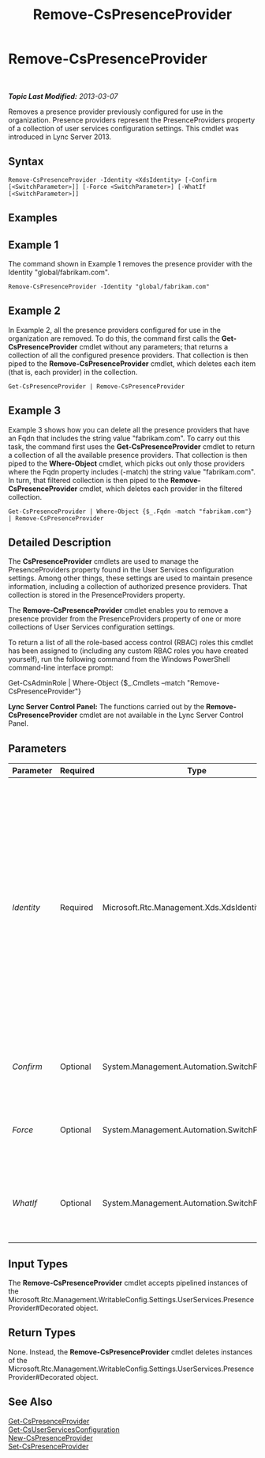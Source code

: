 ﻿---
title: Remove-CsPresenceProvider
TOCTitle: Remove-CsPresenceProvider
ms:assetid: 7e8b540e-484f-4003-8665-18e2b3974f33
ms:mtpsurl: https://technet.microsoft.com/en-us/library/JJ205036(v=OCS.15)
ms:contentKeyID: 48184636
ms.date: 07/23/2014
mtps_version: v=OCS.15
---

<div data-xmlns="http://www.w3.org/1999/xhtml">

<div class="topic" data-xmlns="http://www.w3.org/1999/xhtml" data-msxsl="urn:schemas-microsoft-com:xslt" data-cs="http://msdn.microsoft.com/en-us/">

<div data-asp="http://msdn2.microsoft.com/asp">

# Remove-CsPresenceProvider

</div>

<div id="mainSection">

<div id="mainBody">

<span> </span>

_**Topic Last Modified:** 2013-03-07_

Removes a presence provider previously configured for use in the organization. Presence providers represent the PresenceProviders property of a collection of user services configuration settings. This cmdlet was introduced in Lync Server 2013.

<div>

## Syntax

    Remove-CsPresenceProvider -Identity <XdsIdentity> [-Confirm [<SwitchParameter>]] [-Force <SwitchParameter>] [-WhatIf [<SwitchParameter>]]

</div>

<span id="Examples"></span>

<div>

## Examples

<div>

## Example 1

The command shown in Example 1 removes the presence provider with the Identity "global/fabrikam.com".

    Remove-CsPresenceProvider -Identity "global/fabrikam.com"

</div>

<div>

## Example 2

In Example 2, all the presence providers configured for use in the organization are removed. To do this, the command first calls the **Get-CsPresenceProvider** cmdlet without any parameters; that returns a collection of all the configured presence providers. That collection is then piped to the **Remove-CsPresenceProvider** cmdlet, which deletes each item (that is, each provider) in the collection.

    Get-CsPresenceProvider | Remove-CsPresenceProvider

</div>

<div>

## Example 3

Example 3 shows how you can delete all the presence providers that have an Fqdn that includes the string value "fabrikam.com". To carry out this task, the command first uses the **Get-CsPresenceProvider** cmdlet to return a collection of all the available presence providers. That collection is then piped to the **Where-Object** cmdlet, which picks out only those providers where the Fqdn property includes (-match) the string value "fabrikam.com". In turn, that filtered collection is then piped to the **Remove-CsPresenceProvider** cmdlet, which deletes each provider in the filtered collection.

    Get-CsPresenceProvider | Where-Object {$_.Fqdn -match "fabrikam.com"} | Remove-CsPresenceProvider

</div>

</div>

<span id="DetailedDescription"></span>

<div>

## Detailed Description

The **CsPresenceProvider** cmdlets are used to manage the PresenceProviders property found in the User Services configuration settings. Among other things, these settings are used to maintain presence information, including a collection of authorized presence providers. That collection is stored in the PresenceProviders property.

The **Remove-CsPresenceProvider** cmdlet enables you to remove a presence provider from the PresenceProviders property of one or more collections of User Services configuration settings.

To return a list of all the role-based access control (RBAC) roles this cmdlet has been assigned to (including any custom RBAC roles you have created yourself), run the following command from the Windows PowerShell command-line interface prompt:

Get-CsAdminRole | Where-Object {$\_.Cmdlets –match "Remove-CsPresenceProvider"}

**Lync Server Control Panel:** The functions carried out by the **Remove-CsPresenceProvider** cmdlet are not available in the Lync Server Control Panel.

</div>

<div>

## Parameters


<table>
<colgroup>
<col style="width: 25%" />
<col style="width: 25%" />
<col style="width: 25%" />
<col style="width: 25%" />
</colgroup>
<thead>
<tr class="header">
<th>Parameter</th>
<th>Required</th>
<th>Type</th>
<th>Description</th>
</tr>
</thead>
<tbody>
<tr class="odd">
<td><p><em>Identity</em></p></td>
<td><p>Required</p></td>
<td><p>Microsoft.Rtc.Management.Xds.XdsIdentity</p></td>
<td><p>Unique identifier of the presence provider to be removed. To remove a single provider, use the actual Identity of the provider, which includes both the scope and the provider Fqdn:</p>
<p>-Identity &quot;global/fabrikam.com&quot;</p>
<p>To remove all the presence providers configured at a particular scope, simply use the scope as the Identity. This syntax removes all the providers configured at the global scope:</p>
<p>-Identity &quot;global&quot;</p></td>
</tr>
<tr class="even">
<td><p><em>Confirm</em></p></td>
<td><p>Optional</p></td>
<td><p>System.Management.Automation.SwitchParameter</p></td>
<td><p>Prompts you for confirmation before executing the command.</p></td>
</tr>
<tr class="odd">
<td><p><em>Force</em></p></td>
<td><p>Optional</p></td>
<td><p>System.Management.Automation.SwitchParameter</p></td>
<td><p>Suppresses the display of any non-fatal error message that might occur when running the command.</p></td>
</tr>
<tr class="even">
<td><p><em>WhatIf</em></p></td>
<td><p>Optional</p></td>
<td><p>System.Management.Automation.SwitchParameter</p></td>
<td><p>Describes what would happen if you executed the command without actually executing the command.</p></td>
</tr>
</tbody>
</table>


</div>

<span id="InputTypes"></span>

<div>

## Input Types

The **Remove-CsPresenceProvider** cmdlet accepts pipelined instances of the Microsoft.Rtc.Management.WritableConfig.Settings.UserServices.PresenceProvider\#Decorated object.

</div>

<span id="ReturnTypes"></span>

<div>

## Return Types

None. Instead, the **Remove-CsPresenceProvider** cmdlet deletes instances of the Microsoft.Rtc.Management.WritableConfig.Settings.UserServices.PresenceProvider\#Decorated object.

</div>

<div>

## See Also


[Get-CsPresenceProvider](get-cspresenceprovider.md)  
[Get-CsUserServicesConfiguration](get-csuserservicesconfiguration.md)  
[New-CsPresenceProvider](new-cspresenceprovider.md)  
[Set-CsPresenceProvider](set-cspresenceprovider.md)  
  

</div>

</div>

<span> </span>

</div>

</div>

</div>

